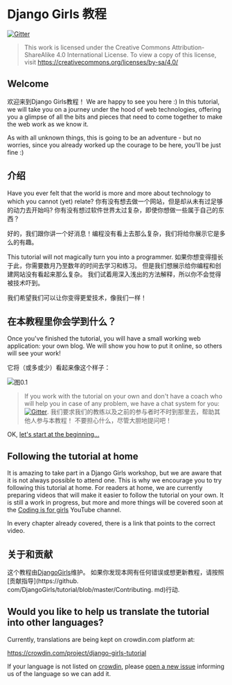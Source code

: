 # Django Girls 教程

[![Gitter](https://badges.gitter.im/DjangoGirls/tutorial.svg)](https://gitter.im/DjangoGirls/tutorial)

> This work is licensed under the Creative Commons Attribution-ShareAlike 4.0 International License. To view a copy of this license, visit https://creativecommons.org/licenses/by-sa/4.0/

## Welcome

欢迎来到Django Girls教程！ We are happy to see you here :) In this tutorial, we will take you on a journey under the hood of web technologies, offering you a glimpse of all the bits and pieces that need to come together to make the web work as we know it.

As with all unknown things, this is going to be an adventure - but no worries, since you already worked up the courage to be here, you'll be just fine :)

## 介绍

Have you ever felt that the world is more and more about technology to which you cannot (yet) relate? 你有没有想去做一个网站，但是却从未有过足够的动力去开始吗? 你有没有想过软件世界太过复杂，即使你想做一些属于自己的东西？

好的，我们跟你讲一个好消息！编程没有看上去那么复杂，我们将给你展示它是多么的有趣。

This tutorial will not magically turn you into a programmer. 如果你想变得擅长于此，你需要数月乃至数年的时间去学习和练习。 但是我们想展示给你编程和创建网站没有看起来那么复杂。 我们试着用深入浅出的方法解释，所以你不会觉得被技术吓到。

我们希望我们可以让你变得更爱技术，像我们一样！

## 在本教程里你会学到什么？

Once you've finished the tutorial, you will have a small working web application: your own blog. We will show you how to put it online, so others will see your work!

它将（或多或少）看起来像这个样子：

![图0.1](images/application.png)

> If you work with the tutorial on your own and don't have a coach who will help you in case of any problem, we have a chat system for you: [![Gitter](https://badges.gitter.im/DjangoGirls/tutorial.svg)](https://gitter.im/DjangoGirls/tutorial). 我们要求我们的教练以及之前的参与者时不时到那里去，帮助其他人参与本教程！ 不要担心什么，尽管大胆地提问吧！

OK, [let's start at the beginning…](./how_the_internet_works/README.md)

## Following the tutorial at home

It is amazing to take part in a Django Girls workshop, but we are aware that it is not always possible to attend one. This is why we encourage you to try following this tutorial at home. For readers at home, we are currently preparing videos that will make it easier to follow the tutorial on your own. It is still a work in progress, but more and more things will be covered soon at the [Coding is for girls](https://www.youtube.com/channel/UC0hNd2uW8jTR5K3KBzRuG2A/feed) YouTube channel.

In every chapter already covered, there is a link that points to the correct video.

## 关于和贡献

这个教程由[DjangoGirls](https://djangogirls.org/)维护。 如果你发现本网有任何错误或想更新教程，请按照 [贡献指导](https://github. com/DjangoGirls/tutorial/blob/master/Contributing. md)行动.

## Would you like to help us translate the tutorial into other languages?

Currently, translations are being kept on crowdin.com platform at:

https://crowdin.com/project/django-girls-tutorial

If your language is not listed on [crowdin](https://crowdin.com/), please [open a new issue](https://github.com/DjangoGirls/tutorial/issues/new) informing us of the language so we can add it.